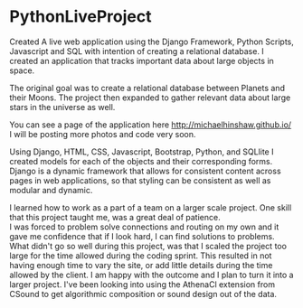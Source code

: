 # PythonLiveProject
Created A live web application using the Django Framework, Python Scripts, Javascript and SQL with intention of creating
a relational database.  I created an application that tracks important data about large objects in space.

The original goal was to create a relational database between Planets and their Moons.  The project then expanded
to gather relevant data about large stars in the universe as well.  

You can see a page of the application here http://michaelhinshaw.github.io/
I will be posting more photos and code very soon.

Using Django, HTML, CSS, Javascript, Bootstrap, Python, and SQLlite I created models for each of the objects and their 
corresponding forms.  Django is a dynamic framework that allows for consistent content across pages in web applications, so 
that styling can be consistent as well as modular and dynamic.


I learned how to work as a part of a team on a larger scale project.  One skill that this project taught me, was a great deal of patience.  
I was forced to problem solve connections and routing on my own and it gave me confidence that if I look hard, I can find solutions to problems.
What didn't go so well during this project, was that I scaled the project too large for the time allowed during the coding sprint.  This resulted in not having enough time to vary the site, or add little details during the time allowed by the client.  I am happy with the outcome and I plan to turn it into a larger project.  I've been looking into using the AthenaCl extension from CSound to get algorithmic composition or sound design out of the data.  
